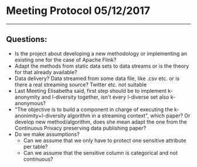 
# Meeting Protocol 05/12/2017
---
## Questions:
- Is the project about developing a new methodology or implementing an existing one for the case of Apache Flink?
- Adapt the methods from static data sets to data streams or is the theory for that already available?
- Data delivery? Data streamed from some data file, like .csv etc. or is there a real streaming source? Twitter etc. not suitable
- Last Meeting Elisabetha said, first step should be to implement k-anonymity and l-diversity together, isn't every l-diverse set also k-anonymous?
- "The objective is to build a component in charge of executing the k-anonimity+l-diversity algorithm in a streaming context", which paper? Or develop new method/algorithm, does she mean adapt the one from the Continuous Privacy preserving data publishing paper?
- Do we make assumptions?
  - Can we assume that we only have to protect one sensitive attribute per table?
  - Can we assume that the sensitive column is categorical and not continuous?
